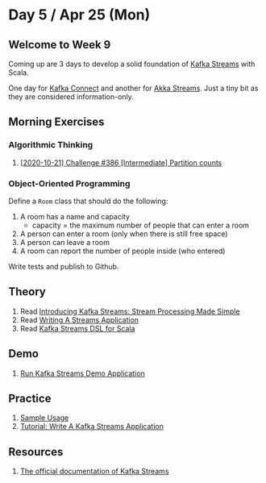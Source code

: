 # Day 5 / Apr 25 (Mon)

## Welcome to Week 9

Coming up are 3 days to develop a solid foundation of [Kafka Streams](https://kafka.apache.org/31/documentation/streams/) with Scala.

One day for [Kafka Connect](008.md) and another for [Akka Streams](009.md). Just a tiny bit as they are considered information-only.

## Morning Exercises

### Algorithmic Thinking

1. [[2020-10-21] Challenge #386 [Intermediate] Partition counts](https://www.reddit.com/r/dailyprogrammer/comments/jfcuz5/20201021_challenge_386_intermediate_partition/)

### Object-Oriented Programming

Define a `Room` class that should do the following:

1. A room has a name and capacity
    * capacity = the maximum number of people that can enter a room
1. A person can enter a room (only when there is still free space)
1. A person can leave a room
1. A room can report the number of people inside (who entered)

Write tests and publish to Github.

## Theory

1. Read [Introducing Kafka Streams: Stream Processing Made Simple](https://www.confluent.io/blog/introducing-kafka-streams-stream-processing-made-simple/)
1. Read [Writing A Streams Application](https://kafka.apache.org/31/documentation/streams/developer-guide/write-streams.html)
1. Read [Kafka Streams DSL for Scala](https://kafka.apache.org/31/documentation/streams/developer-guide/dsl-api.html#scala-dsl)

## Demo

1. [Run Kafka Streams Demo Application](https://kafka.apache.org/31/documentation/streams/quickstart)

## Practice

1. [Sample Usage](https://kafka.apache.org/31/documentation/streams/developer-guide/dsl-api.html#scala-dsl-sample-usage)
1. [Tutorial: Write A Kafka Streams Application](https://kafka.apache.org/31/documentation/streams/tutorial)

## Resources

1. [The official documentation of Kafka Streams](https://kafka.apache.org/31/documentation/streams/)
